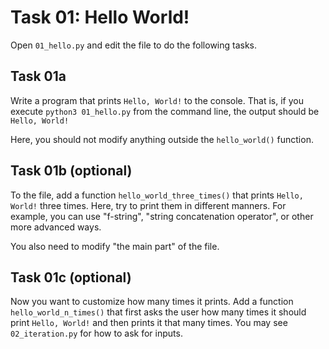 # Task 01: Hello World!

Open `01_hello.py` and edit the file to do the following tasks.

## Task 01a

Write a program that prints `Hello, World!` to the console.
That is, if you execute `python3 01_hello.py` from the command line,
the output should be `Hello, World!`

Here, you should not modify anything outside the `hello_world()` function.

## Task 01b (optional)

To the file, add a function `hello_world_three_times()` that prints `Hello, World!` three times.
Here, try to print them in different manners. For example, you can use "f-string", "string concatenation operator", or other more advanced ways.

You also need to modify "the main part" of the file.

## Task 01c (optional)

Now you want to customize how many times it prints.
Add a function `hello_world_n_times()` that first asks the user how many times it should print `Hello, World!` and then prints it that many times.
You may see `02_iteration.py` for how to ask for inputs.
